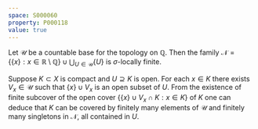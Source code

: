 ```yaml
---
space: S000060
property: P000118
value: true
---
```


Let $\mathscr U$ be a countable base for the topology on $\mathbb Q$.
Then the family $\mathcal N=\{\{x\}:x\in\mathbb R\setminus\mathbb Q\}
\cup\bigcup_{U\in\mathscr U}\{U\}$ is $\sigma$-locally finite.

Suppose $K\subset X$ is compact and $U\supseteq K$ is open.
For each $x\in K$ there exists $V_x\in\mathscr U$
such that $\{x\}\cup V_x$ is an open subset of $U$.
From the existence of finite subcover of the open cover $\{\{x\}\cup V_x\cap K: x\in K\}$ of $K$ one can deduce
that $K$ can be covered by finitely many elements of $\mathscr U$  and finitely many singletons in $\mathcal N$, all contained in $U$.